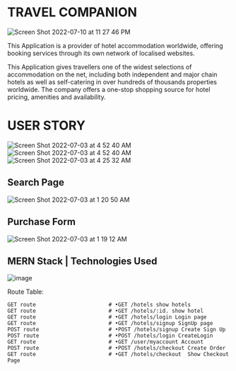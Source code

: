 # TRAVEL COMPANION
![Screen Shot 2022-07-10 at 11 27 46 PM](https://user-images.githubusercontent.com/105219025/178183184-60d46e12-224d-4a98-be2b-4d852781cbef.png)


This Application is a provider of hotel accommodation worldwide, offering booking services through its own network of localised websites.

This Application gives travellers one of the widest selections of accommodation on the net, including both independent and major chain hotels as well as self-catering in over hundreds of thousands properties worldwide. The company offers a one-stop shopping source for hotel pricing, amenities and availability.

# USER STORY
![Screen Shot 2022-07-03 at 4 52 40 AM](https://user-images.githubusercontent.com/105219025/177032521-1b8ec1cb-dde9-47d4-adea-87849c00dda0.png)
![Screen Shot 2022-07-03 at 4 52 40 AM](https://user-images.githubusercontent.com/105219025/177032521-1b8ec1cb-dde9-47d4-adea-87849c00dda0.png)
![Screen Shot 2022-07-03 at 4 25 32 AM](https://user-images.githubusercontent.com/105219025/177031620-4a29f7ad-2dc4-45b0-875f-50b2c88e8b22.png)

## Search Page
![Screen Shot 2022-07-03 at 1 20 50 AM](https://user-images.githubusercontent.com/105219025/177026150-a1c21cac-0b0a-42a4-83fd-44dad8cb683d.png)


## Purchase Form
![Screen Shot 2022-07-03 at 1 19 12 AM](https://user-images.githubusercontent.com/105219025/177026148-b66ea6d5-5d23-4032-9a91-b973d20dacd1.png)

## MERN Stack | Technologies Used
![image](https://user-images.githubusercontent.com/105219025/177025448-327b43e9-5800-4aea-8d25-223730f89267.png)



Route Table:

    GET route                       # •GET /hotels show hotels
    GET route                       # •GET /hotels/:id. show hotel
    GET route                       # •GET /hotels/login Login page
    GET route                       # •GET /hotels/signup SignUp page
    POST route                      # •POST /hotels/signup Create Sign Up
    POST route                      # •POST /hotels/login CreateLogin
    GET route                       # •GET /user/myaccount Account
    POST route                      # •POST /hotels/checkout Create Order
    GET route                       # •GET /hotels/checkout  Show Checkout Page

